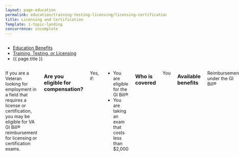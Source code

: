 ```yaml
---
layout: page-education
permalink: education/training-testing-licensing/licensing-certification/index.html
title: Licensing and Certification
Template: 1-topic-landing
concurrence: incomplete
---
```


<div class="splash" markdown="0">
<div class="row" markdown="0">
<div class="small-12 columns" markdown="0">

<ul class="breadcrumbs" role="menubar" aria-label="Primary">
<li class="parent"><a href="{{ site.url }}/education/">Education Benefits</a></li>
<li class="parent"><a href="{{ site.url }}/education/training-testing-licensing/">Training, Testing, or Licensing</a></li>
<li class="active">{{ page.title }}</li>
</ul>

</div>
</div>
</div>

<div class="main" role="main" markdown="0">

<!--<div class="action-bar">
  <div class="row">
    <div class="small-12 columns">

    </div>
  </div>  
</div>-->

<div class="section one" markdown="0">
<div class="primary" markdown="0">
<div class="row" markdown="0">
<div class="small-12 columns" markdown="1">

If you are a Veteran looking for employment in a field that requires a license or certification, you may be eligible for VA GI Bill® reimbursement for licensing or certification exams.

### Are you eligible for compensation?

Yes, if: 
-	You are eligible for the GI Bill®
-	You are taking an exam that costs less than $2,000

### Who is covered
You

### Available benefits
Reimbursement under the GI Bill®

### How it works
VA may reimburse you for tests necessary for you to become a licensed or certified mechanic, medical technician, attorney, therapist, website developer, computer network engineer, or other professional.             

After you submit proof of payment, VA will reimburse you. There is no limit to the number of tests you may take, or the number of times you take the same test. VA pays for tests even when you don’t score high enough to achieve your license or certification.

Find out [how your GI Bill® entitlement will be charged](https://gibill.custhelp.com/app/answers/detail/a_id/29) for using a licensing and certification benefit.

Fees associated with obtaining a license or certification are not reimbursable.


</div>
</div>
</div>


</div>
